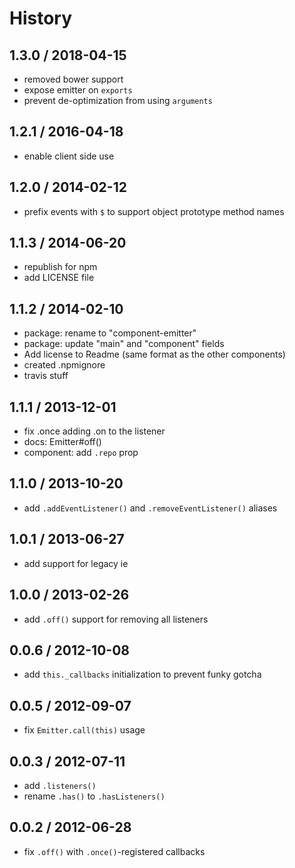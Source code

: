 # History

## 1.3.0 / 2018-04-15

* removed bower support
* expose emitter on `exports`
* prevent de-optimization from using `arguments`

## 1.2.1 / 2016-04-18

* enable client side use

## 1.2.0 / 2014-02-12

* prefix events with `$` to support object prototype method names

## 1.1.3 / 2014-06-20

* republish for npm
* add LICENSE file

## 1.1.2 / 2014-02-10

* package: rename to "component-emitter"
* package: update "main" and "component" fields
* Add license to Readme \(same format as the other components\)
* created .npmignore
* travis stuff

## 1.1.1 / 2013-12-01

* fix .once adding .on to the listener
* docs: Emitter\#off\(\)
* component: add `.repo` prop

## 1.1.0 / 2013-10-20

* add `.addEventListener()` and `.removeEventListener()` aliases

## 1.0.1 / 2013-06-27

* add support for legacy ie

## 1.0.0 / 2013-02-26

* add `.off()` support for removing all listeners

## 0.0.6 / 2012-10-08

* add `this._callbacks` initialization to prevent funky gotcha

## 0.0.5 / 2012-09-07

* fix `Emitter.call(this)` usage

## 0.0.3 / 2012-07-11

* add `.listeners()`
* rename `.has()` to `.hasListeners()`

## 0.0.2 / 2012-06-28

* fix `.off()` with `.once()`-registered callbacks

